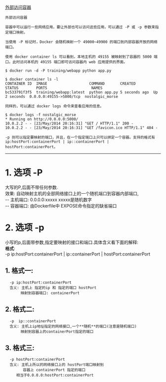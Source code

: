
[外部访问容器](https://yeasy.gitbooks.io/docker_practice/network/port_mapping.html)

```
外部访问容器

容器中可以运行一些网络应用，要让外部也可以访问这些应用，可以通过 -P 或 -p 参数来指定端口映射。

当使用 -P 标记时，Docker 会随机映射一个 49000~49900 的端口到内部容器开放的网络端口。

使用 docker container ls 可以看到，本地主机的 49155 被映射到了容器的 5000 端口。此时访问本机的 49155 端口即可访问容器内 web 应用提供的界面。

$ docker run -d -P training/webapp python app.py

$ docker container ls -l
CONTAINER ID  IMAGE                   COMMAND       CREATED        STATUS        PORTS                    NAMES
bc533791f3f5  training/webapp:latest  python app.py 5 seconds ago  Up 2 seconds  0.0.0.0:49155->5000/tcp  nostalgic_morse

同样的，可以通过 docker logs 命令来查看应用的信息。

$ docker logs -f nostalgic_morse
* Running on http://0.0.0.0:5000/
10.0.2.2 - - [23/May/2014 20:16:31] "GET / HTTP/1.1" 200 -
10.0.2.2 - - [23/May/2014 20:16:31] "GET /favicon.ico HTTP/1.1" 404 -

-p 则可以指定要映射的端口，并且，在一个指定端口上只可以绑定一个容器。支持的格式有 ip:hostPort:containerPort | ip::containerPort | hostPort:containerPort。

```
-----------------------
# 1. 选项 -P    
   大写的P,后面不带任何参数.   
   效果: 自动映射主机的全部网络接口上的一个随机端口到容器内部端口,  
   -- 主机端口: 0.0.0.0:xxxxx   xxxxx是随机数字  
   -- 容器端口: 由Dockerfile中 EXPOSE命令指定的缺省端口  

# 2. 选项 -p  
   小写的p,后面带参数,指定要映射的接口和端口.具体含义看下面的解释:  
   **格式**:  
    -p ip:hostPort:containerPort | ip::containerPort | hostPort:containerPort  
   ## 1. 格式一:  
      -p ip:hostPort:containerPort  
      含义: 主机上 指定的ip 和 指定的端口 hostPort  
           映射到容器端口: containerPort  
   ## 2. 格式二:  
      -p  ip::containerPort  
      含义: 主机上ip地址指定的网络接口,一个**随机**的端口(注意是随机端口)     
           映射到容器上的containerPort指定的端口  
   ## 3. 格式三:   
      -p hostPort:containerPort     
      含义: 主机上所以的网络接口上的 hostPort端口映射到   
            容器上 containerPort 指定的端口    
         相当于0.0.0.0:hostPort:containerPort    
         
      
